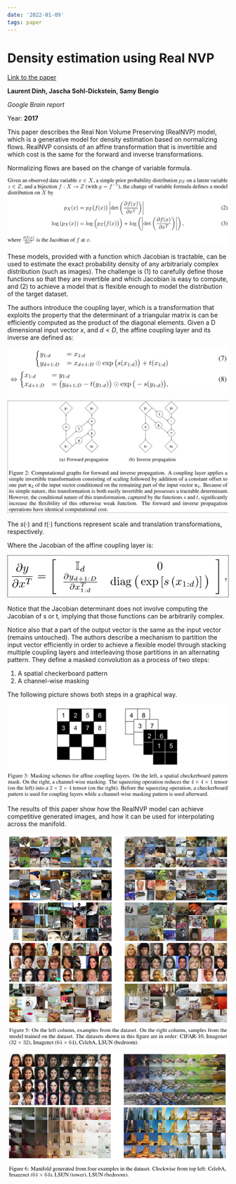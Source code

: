 ```yaml
---
date: '2022-01-09'
tags: paper
---
```

# Density estimation using Real NVP
[Link to the paper](https://arxiv.org/abs/1605.08803)

**Laurent Dinh, Jascha Sohl-Dickstein, Samy Bengio**

*Google Brain report*

Year: **2017**

This paper describes the Real Non Volume Preserving (RealNVP) model, which is a generative model for density estimation based on normalizing flows. RealNVP consists of an affine transformation that is invertible and which cost is the same for the forward and inverse transformations.

Normalizing flows are based on the change of variable formula.

![](assets/dinh2017/change_of_variable.png)

These models, provided with a function which Jacobian is tractable, can be used to estimate the exact probability density of any arbitrarialy complex distribution (such as images). The challenge is (1) to carefully define those functions so that they are invertible and which Jacobian is easy to compute, and (2) to achieve a model that is flexible enough to model the distribution of the target dataset.

The authors introduce the coupling layer, which is a transformation that exploits the property that the determinant of a triangular matrix is can be efficiently computed as the product of the diagonal elements. Given a D dimensional input vector $x$, and $d<D$, the affine coupling layer and its inverse are defined as:

![](assets/dinh2017/affine_coupling_formulas.png)

![](assets/dinh2017/affine_coupling_graphs.png)

The $s(\cdot)$ and $t(\cdot)$ functions represent scale and translation transformations, respectively.

Where the Jacobian of the affine coupling layer is:

![](assets/dinh2017/jacobian.png)

Notice that the Jacobian determinant does not involve computing the Jacobian of s or t, implying that those functions can be arbitrarily complex.

Notice also that a part of the output vector is the same as the input vector (remains untouched). The authors describe a mechanism to partition the input vector efficiently in order to achieve a flexible model through stacking multiple coupling layers and interleaving those partitions in an alternating pattern. They define a masked convolution as a process of two steps:

1. A spatial checkerboard pattern
2. A channel-wise masking

The following picture shows both steps in a graphical way.

![](assets/dinh2017/masks.png)


The results of this paper show how the RealNVP model can achieve competitive generated images, and how it can be used for interpolating across the manifold.

![](assets/dinh2017/synthesis.png)

![](assets/dinh2017/manifold.png)

